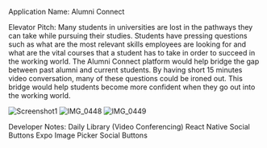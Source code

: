 Application Name: Alumni Connect

Elevator Pitch: Many students in universities are lost in the pathways they can take while pursuing their studies. Students have pressing questions such as what are the most relevant skills employees are looking for and what are the vital courses that a student has to take in order to succeed in the working world. The Alumni Connect platform would help bridge the gap between past alumni and current students. By having short 15 minutes video conversation, many of these questions could be ironed out. This bridge would help students become more confident when they go out into the working world. 


![Screenshot1](https://user-images.githubusercontent.com/78854922/140998007-636a5060-dfdc-489b-b141-eca000b1dfc5.PNG)
![IMG_0448](https://user-images.githubusercontent.com/78854922/140998132-7e14bb99-d58d-4df5-b378-11b47215af25.PNG)
![IMG_0449](https://user-images.githubusercontent.com/78854922/140998140-4338cc9d-d137-41f7-a79b-49dc36e78f1c.PNG)

Developer Notes: Daily Library (Video Conferencing)
			    React Native
			    Social Buttons
			    Expo Image Picker
			    Social Buttons
